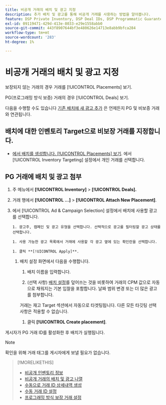 ```yaml
---
title: 비공개 거래의 배치 및 광고 지정
description: 추가 배치 및 광고를 통해 비공개 거래를 사용하는 방법을 알아봅니다.
feature: DSP Private Inventory, DSP Deal IDs, DSP Programmatic Guaranteed Deals
exl-id: 09119471-429d-413e-8033-e29e1558abb0
source-git-commit: 443f8907644bf3e480626e14713e8abb9bfca284
workflow-type: tm+mt
source-wordcount: '283'
ht-degree: 1%

---
```


# 비공개 거래의 배치 및 광고 지정

보장되지 않는 거래의 경우 거래를 [!UICONTROL Placements] 보기.

PG(프로그래밍 방식 보증) 거래의 경우 [!UICONTROL Deals] 보기.

다음을 수행할 수도 있습니다 [기존 배치에 새 광고 추가](/help/dsp/campaign-management/ads/ad-attach-to-placement.md) 은 언제든지 PG 및 비보증 거래와 연관됩니다.

## 배치에 대한 인벤토리 Target으로 비보장 거래를 지정합니다.

* [에서 배치를 생성합니다. [!UICONTROL Placements] 보기](/help/dsp/campaign-management/placements/placement-create.md). 에서 [!UICONTROL Inventory Targeting] 설정에서 개인 거래를 선택합니다.

## PG 거래에 배치 및 광고 첨부

1. 주 메뉴에서 **[!UICONTROL Inventory]** > **[!UICONTROL Deals].**

1. 거래 행에서  **[!UICONTROL ...]** > **[!UICONTROL Attach New Placement]**.

1. 에서 [!UICONTROL Ad & Campaign Selection] 설정에서 배치에 사용할 광고를 선택합니다.

       1. 광고주, 캠페인 및 광고 유형을 선택합니다. 선택적으로 광고를 필터링할 광고 상태를 선택합니다.
       
       1. 사용 가능한 광고 목록에서 거래에 사용할 각 광고 옆에 있는 확인란을 선택합니다.
       
       1. 클릭 **[!UICONTROL Apply]**.
   
   1. 배치 설정 화면에서 다음을 수행합니다.

      1. 배치 이름을 입력합니다.

      1. (선택 사항) [배치 설정](/help/dsp/campaign-management/placements/placement-settings.md)를 덮어쓰는 것을 비롯하여 거래의 CPM 값으로 자동으로 채워지는 기본 입찰을 포함합니다. 날짜 범위 변경 또는 더 많은 광고를 첨부합니다.

      거래는 재고 Target 섹션에서 자동으로 타겟팅됩니다. 다른 모든 타깃팅 선택 사항은 적용할 수 없습니다.

      1. 클릭 **[!UICONTROL Create placement]**.


게시자가 PG 거래 ID를 활성화한 후 배치가 실행됩니다.

>[!NOTE]
>
> 확인을 위해 거래 태그를 게시자에게 보낼 필요가 없습니다.

>[!MORELIKETHIS]
>
>* [비공개 인벤토리 정보](private-inventory-about.md)
>* [비공개 거래의 배치 및 광고 나열](/help/dsp/inventory/private-deal-view-placements.md)
>* [수동으로 거래 ID 상세내역 생성](deal-id-create.md)
>* [수동 거래 ID 설정](deal-id-settings.md)
>* [프로그래밍 방식 보장 거래 설정](programmatic-guaranteed-set-up.md)

